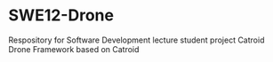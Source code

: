SWE12-Drone
===========

Respository for Software Development lecture student project Catroid Drone Framework based on Catroid